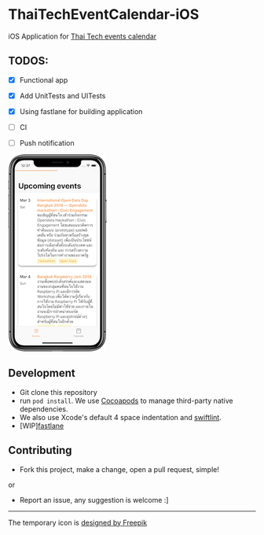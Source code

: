 # ThaiTechEventCalendar-iOS
iOS Application for [Thai Tech events calendar](https://github.com/ThaiProgrammer/tech-events-calendar)

## TODOS:
- [x] Functional app
- [x] Add UnitTests and UITests
- [x] Using fastlane for building application
- [ ] CI
- [ ] Push notification


![](https://raw.githubusercontent.com/kindraywind/ThaiTechEventCalendar-iOS/master/screenshots/ss1.png)

## Development
- Git clone this repository
- run `pod install`. We use [Cocoapods](http://cocoapods.org) to manage third-party native dependencies.
- We also use Xcode's default 4 space indentation and [swiftlint](https://github.com/realm/SwiftLint).
- [WIP][fastlane](https://fastlane.tools)

## Contributing
- Fork this project, make a change, open a pull request, simple!

or

- Report an issue, any suggestion is welcome :]

---

The temporary icon is [designed by Freepik](http://www.freepik.com)
